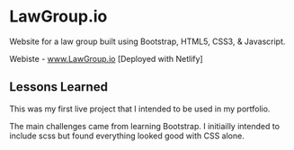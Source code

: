 # LawGroup.io

Website for a law group built using Bootstrap, HTML5, CSS3, & Javascript.

Webiste - www.LawGroup.io [Deployed with Netlify]

## Lessons Learned
This was my first live project that I intended to be used in my portfolio.

The main challenges came from learning Bootstrap. I initiailly intended to include scss but found everything looked good with CSS alone. 

